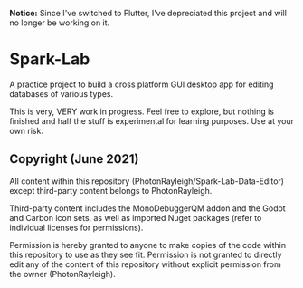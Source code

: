 **Notice:** Since I've switched to Flutter, I've depreciated this project and will no longer be working on it.

# Spark-Lab
A practice project to build a cross platform GUI desktop app for editing databases of various types.

This is very, VERY work in progress. Feel free to explore, but nothing is finished and half the stuff is experimental for learning purposes. Use at your own risk.


## Copyright (June 2021)
All content within this repository (PhotonRayleigh/Spark-Lab-Data-Editor) except third-party content belongs to PhotonRayleigh. 

Third-party content includes the MonoDebuggerQM addon and the Godot and Carbon icon sets, as well as imported Nuget packages (refer to individual licenses for permissions).

Permission is hereby granted to anyone to make copies of the code within this repository to use as they see fit. Permission is not granted to directly edit any of the content of this repository without explicit permission from the owner (PhotonRayleigh).
